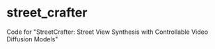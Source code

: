 # street_crafter
Code for "StreetCrafter: Street View Synthesis with Controllable Video Diffusion Models"

